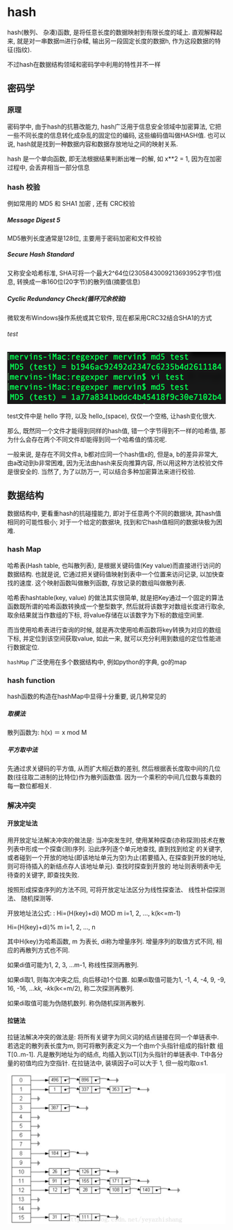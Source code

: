 <!--
Created: Mon Aug 26 2019 15:20:33 GMT+0800 (China Standard Time)
Modified: Mon Aug 26 2019 15:20:33 GMT+0800 (China Standard Time)
-->
# hash

hash(散列、 杂凑)函数, 是将任意长度的数据映射到有限长度的域上. 直观解释起来, 就是对一串数据m进行杂糅, 输出另一段固定长度的数据h, 作为这段数据的特征(指纹). 

不过hash在数据结构领域和密码学中利用的特性并不一样

## 密码学

### 原理

密码学中, 由于hash的抗篡改能力, hash广泛用于信息安全领域中加密算法, 它把一些不同长度的信息转化成杂乱的固定位的编码, 这些编码值叫做HASH值. 也可以说, hash就是找到一种数据内容和数据存放地址之间的映射关系.

hash 是一个单向函数, 即无法根据结果判断出唯一的解, 如 x**2 = 1, 因为在加密过程中, 会丢弃相当一部分信息

### hash 校验

例如常用的 MD5 和 SHA1 加密 , 还有 CRC校验

##### Message Digest 5

MD5散列长度通常是128位, 主要用于密码加密和文件校验

##### Secure Hash Standard

又称安全哈希标准, SHA可将一个最大2^64位(2305843009213693952字节)信息, 转换成一串160位(20字节)的散列值(摘要信息)

##### Cyclic Redundancy Check(循环冗余校验)

微软发布Windows操作系统或其它软件, 现在都采用CRC32结合SHA1的方式

###### test

![img](../img/20181022001.png)

test文件中是 hello 字符, 以及 hello_(space), 仅仅一个空格, 让hash变化很大.

那么, 既然同一个文件才能得到同样的hash值, 错一个字节得到不一样的哈希值, 那为什么会存在两个不同文件却能得到同一个哈希值的情况呢. 

一般来说, 是存在不同文件a, b都对应同一个hash值x的, 但是a, b的差异非常大, 由a改动到b非常困难, 因为无法由hash来反向推算内容, 所以用这种方法校验文件是很安全的. 当然了, 为了以防万一, 可以结合多种加密算法来进行校验.

## 数据结构

数据结构中, 更看重hash的抗碰撞能力, 即对于任意两个不同的数据块, 其hash值相同的可能性极小; 对于一个给定的数据块, 找到和它hash值相同的数据块极为困难. 

<!-- 数组的特点是: 寻址容易, 插入和删除困难; 而链表的特点是: 寻址困难, 插入和删除容易. 那么我们能不能综合两者的特性, 做出一种寻址容易, 插入删除也容易的数据结构? 答案是肯定的, 这就是我们要提起的哈希表, 哈希表有多种不同的实现方法, 我接下来解释的是最常用的一种方法——拉链法, 我们可以理解为"链表的数组", 如图: -->

### hash Map

哈希表(Hash table, 也叫散列表), 是根据关键码值(Key value)而直接进行访问的数据结构. 也就是说, 它通过把关键码值映射到表中一个位置来访问记录, 以加快查找的速度. 这个映射函数叫做散列函数, 存放记录的数组叫做散列表. 

哈希表hashtable(key, value) 的做法其实很简单, 就是把Key通过一个固定的算法函数既所谓的哈希函数转换成一个整型数字, 然后就将该数字对数组长度进行取余, 取余结果就当作数组的下标, 将value存储在以该数字为下标的数组空间里. 

而当使用哈希表进行查询的时候, 就是再次使用哈希函数将key转换为对应的数组下标, 并定位到该空间获取value, 如此一来, 就可以充分利用到数组的定位性能进行数据定位.

`hashMap` 广泛使用在多个数据结构中, 例如python的字典, go的map

### hash function

hash函数的构造在hashMap中显得十分重要, 说几种常见的

##### 取模法

散列函数为: h(x) ＝ x mod M

##### 平方取中法

先通过求关键码的平方值, 从而扩大相近数的差别, 然后根据表长度取中间的几位数(往往取二进制的比特位)作为散列函数值. 因为一个乘积的中间几位数与乘数的每一数位都相关.

### 解决冲突

#### 开放定址法

用开放定址法解决冲突的做法是: 当冲突发生时, 使用某种探查(亦称探测)技术在散列表中形成一个探查(测)序列. 沿此序列逐个单元地查找, 直到找到给定 的关键字, 或者碰到一个开放的地址(即该地址单元为空)为止(若要插入, 在探查到开放的地址, 则可将待插入的新结点存人该地址单元). 查找时探查到开放的 地址则表明表中无待查的关键字, 即查找失败. 

按照形成探查序列的方法不同, 可将开放定址法区分为线性探查法、 线性补偿探测法、 随机探测等. 

开放地址法公式: : Hi=(H(key)+di) MOD m i=1, 2, ..., k(k<=m-1)

Hi=(H(key)+di)% m   i=1, 2, …, n

其中H(key)为哈希函数, m 为表长, di称为增量序列. 增量序列的取值方式不同, 相应的再散列方式也不同. 

如果di值可能为1, 2, 3, ...m-1, 称线性探测再散列. 

如果di取1, 则每次冲突之后, 向后移动1个位置. 如果di取值可能为1, -1, 4, -4, 9, -9, 16, -16, ...k*k, -k*k(k<=m/2), 称二次探测再散列. 

如果di取值可能为伪随机数列. 称伪随机探测再散列. 

#### 拉链法

拉链法解决冲突的做法是: 将所有关键字为同义词的结点链接在同一个单链表中. 若选定的散列表长度为m, 则可将散列表定义为一个由m个头指针组成的指针数 组T[0..m-1]. 凡是散列地址为i的结点, 均插入到以T[i]为头指针的单链表中. T中各分量的初值均应为空指针. 在拉链法中, 装填因子α可以大于 1, 但一般均取α≤1. 

![img](../img/20181022002.png)

